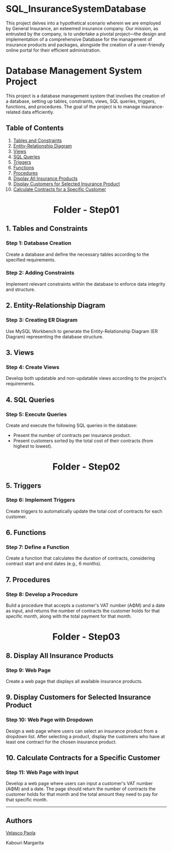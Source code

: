 # SQL_InsuranceSystemDatabase

This project delves into a hypothetical scenario wherein we are employed by General Insurance, an esteemed insurance company. Our mission, as entrusted by the company, is to undertake a pivotal project—the design and implementation of a comprehensive Database for the management of insurance products and packages, alongside the creation of a user-friendly online portal for their efficient administration.

# Database Management System Project

This project is a database management system that involves the creation of a database, setting up tables, constraints, views, SQL queries, triggers, functions, and procedures. The goal of the project is to manage insurance-related data efficiently.

## Table of Contents

1. [Tables and Constraints](#tables-and-constraints)
2. [Entity-Relationship Diagram](#entity-relationship-diagram)
3. [Views](#views)
4. [SQL Queries](#sql-queries)
5. [Triggers](#triggers)
6. [Functions](#functions)
7. [Procedures](#procedures)
8. [Display All Insurance Products](#display-all-insurance-products)
9. [Display Customers for Selected Insurance Product](#display-customers-for-selected-insurance-product)
10. [Calculate Contracts for a Specific Customer](#calculate-contracts-for-a-specific-customer)

<div align="center">
  <h1>Folder - Step01</h1>
</div>

## 1. Tables and Constraints

### Step 1: Database Creation
Create a database and define the necessary tables according to the specified requirements.

### Step 2: Adding Constraints
Implement relevant constraints within the database to enforce data integrity and structure.

## 2. Entity-Relationship Diagram

### Step 3: Creating ER Diagram
Use MySQL Workbench to generate the Entity-Relationship Diagram (ER Diagram) representing the database structure.

## 3. Views

### Step 4: Create Views
Develop both updatable and non-updatable views according to the project's requirements.

## 4. SQL Queries

### Step 5: Execute Queries
Create and execute the following SQL queries in the database:
- Present the number of contracts per insurance product.
- Present customers sorted by the total cost of their contracts (from highest to lowest).


<div align="center">
  <h1>Folder - Step02</h1>
</div>

## 5. Triggers
### Step 6: Implement Triggers
Create triggers to automatically update the total cost of contracts for each customer.

## 6. Functions

### Step 7: Define a Function
Create a function that calculates the duration of contracts, considering contract start and end dates (e.g., 6 months).

## 7. Procedures

### Step 8: Develop a Procedure
Build a procedure that accepts a customer's VAT number (ΑΦΜ) and a date as input, and returns the number of contracts the customer holds for that specific month, along with the total payment for that month.

<div align="center">
  <h1>Folder - Step03</h1>
</div>

## 8. Display All Insurance Products
### Step 9: Web Page
Create a web page that displays all available insurance products.

## 9. Display Customers for Selected Insurance Product

### Step 10: Web Page with Dropdown
Design a web page where users can select an insurance product from a dropdown list. After selecting a product, display the customers who have at least one contract for the chosen insurance product.

## 10. Calculate Contracts for a Specific Customer

### Step 11: Web Page with Input
Develop a web page where users can input a customer's VAT number (ΑΦΜ) and a date. The page should return the number of contracts the customer holds for that month and the total amount they need to pay for that specific month.

---
 
## Authors
[Velasco Paola](https://github.com/PaolaVlsc)

Kabouri Margarita
